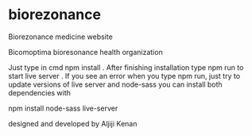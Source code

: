 # biorezonance
Biorezonance medicine website

Bicomoptima bioresonance health organization  

Just type in cmd npm install . After finishing installation type npm run to start live server .
If you see an error when you type npm run, just try to update versions of live server and node-sass
you can install both dependencies with

npm install node-sass live-server

designed and developed by Aljiji Kenan
